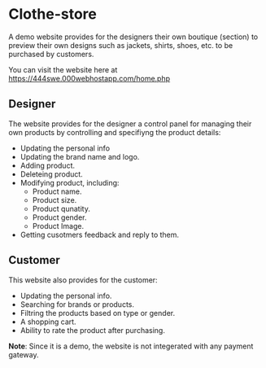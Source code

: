 # Clothe-store
A demo website provides for the designers their own boutique (section) to preview their own designs such as jackets, shirts, shoes, etc. to be purchased by customers.

You can visit the website here at https://444swe.000webhostapp.com/home.php

## Designer
The website provides for the designer a control panel for managing their own products by controlling and specifiyng the product details:
  - Updating the personal info
  - Updating the brand name and logo.
  - Adding product.
  - Deleteing product.
  - Modifying product, including:
    - Product name.
    - Product size.
    - Product qunatity.
    - Product gender.
    - Product Image.
  - Getting cusotmers feedback and reply to them.
  
## Customer
This website also provides for the customer:
  - Updating the personal info.
  - Searching for brands or products.
  - Filtring the products based on type or gender.
  - A shopping cart.
  - Ability to rate the product after purchasing.

**Note**: Since it is a demo, the website is not integerated with any payment gateway.
